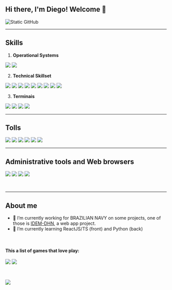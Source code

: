 ## Hi there, I'm Diego! Welcome 👋
<span>    <img src="https://img.shields.io/static/v1?label=Overview&message=diegoferreirapinto&color=f8efd4&style=for-the-badge&logo=GitHub" alt="Static GitHub">
</span>

<!-- [MY GIT STATS] 
<div style="display: flex; justify-content: center">
    <img src="https://github-readme-stats.vercel.app/api?username=diegoferreirapinto&theme=blue-green">
</div>
-->

<!-- Status de Commit -->
<!-- <img align='right' src="https://github-readme-stats.vercel.app/api?username=diegoferreirapinto&theme=blue-green"> -->

<!-- <img align='right' src="https://github-readme-stats.vercel.app/api?username=diegoferreirapinto&show_icons=true&title_color=783c00&text_color=af552e&icon_color=783c00&bg_color=f8efd4&cache_seconds=2300" alt="ilustração do status do github"> -->


<!-- 
  Git Stats
<hr>
-->
<hr>

## **Skills**
1. **Operational Systems**

<span> <img src="https://img.shields.io/badge/Ubuntu-E95420?style=for-the-badge&logo=ubuntu&logoColor=white"> <img src="https://img.shields.io/badge/Windows-0078D6?style=for-the-badge&logo=windows&logoColor=white"> </span>

2. **Technical Skillset**

<span> <img src="https://img.shields.io/badge/JavaScript-F7DF1E?style=for-the-badge&logo=javascript&logoColor=black"> <img src="https://img.shields.io/badge/React-20232A?style=for-the-badge&logo=react&logoColor=61DAFB"> <img src="https://img.shields.io/badge/PHP-777BB4?style=for-the-badge&logo=php&logoColor=white"> <img src="https://img.shields.io/badge/Laravel-FF2D20?style=for-the-badge&logo=laravel&logoColor=white"> <img src="https://img.shields.io/badge/Java-ED8B00?style=for-the-badge&logo=openjdk&logoColor=black"> 
<img src="https://img.shields.io/badge/Python-3776AB?style=for-the-badge&logo=python&logoColor=white">
<img src="https://img.shields.io/badge/PostgreSQL-316192?style=for-the-badge&logo=postgresql&logoColor=white"> <img src="https://img.shields.io/badge/MySQL-005C84?style=for-the-badge&logo=mysql&logoColor=white"> <img src="https://img.shields.io/badge/Microsoft_Access-A4373A?style=for-the-badge&logo=microsoft-access&logoColor=white">
</span>

3. **Terminais**

<span> <img src="https://img.shields.io/badge/GIT-E44C30?style=for-the-badge&logo=git&logoColor=white"> <img src="https://img.shields.io/badge/GitLab-330F63?style=for-the-badge&logo=gitlab&logoColor=white"> <img src="https://img.shields.io/badge/GitHub-100000?style=for-the-badge&logo=github&logoColor=white">
<img src="https://img.shields.io/badge/windows%20terminal-4D4D4D?style=for-the-badge&logo=windows%20terminal&logoColor=white">
</span>

<hr>

## **Tolls**

<span>
<img src="https://img.shields.io/badge/Visual_Studio_Code-0078D4?style=for-the-badge&logo=visual%20studio%20code&logoColor=white"> <img src="https://img.shields.io/badge/Eclipse-2C2255?style=for-the-badge&logo=eclipse&logoColor=white"> <img src="https://img.shields.io/badge/apache%20netbeans-1B6AC6?style=for-the-badge&logo=apache%20netbeans%20IDE&logoColor=white"> <img src="https://img.shields.io/badge/PyCharm-FFFFFF.svg?&style=for-the-badge&logo=PyCharm&logoColor=black"> <img src="https://img.shields.io/badge/IntelliJ_IDEA-FFFFFF.svg?style=for-the-badge&logo=intellij-idea&logoColor=black"> <img src="https://img.shields.io/badge/Notepad++-90E59A.svg?style=for-the-badge&logo=notepad%2B%2B&logoColor=black"> </span>

<hr>

## Administrative tools and Web browsers

<span> 
<img src="https://img.shields.io/badge/Microsoft_Office-D83B01?style=for-the-badge&logo=microsoft-office&logoColor=white"> <img src="https://img.shields.io/badge/LibreOffice-18A303?style=for-the-badge&logo=LibreOffice&logoColor=white"> 
<img src="https://img.shields.io/badge/Firefox_Browser-FF7139?style=for-the-badge&logo=Firefox-Browser&logoColor=white"> <img src="https://img.shields.io/badge/Google_chrome-4285F4?style=for-the-badge&logo=Google-chrome&logoColor=white">
</span> 

<p><br></p>

<hr>

## About me

- 🔭 I’m currently working for BRAZILIAN NAVY on some projects, one of those is [IDEM-DHN](https://idem.dhn.mar.mil.br), a web app project.
- 🌱 I’m currently learning ReactJS/TS (front) and Python (back)

<p> <br> </p>

#### This a list of games that love play: 
<p>
  <span>
    <img src="https://img.shields.io/badge/Counter_Strike-000000?style=for-the-badge&logo=counter-strike&logoColor=white"> 
    <img src="https://img.shields.io/badge/Riot_Games-D32936?style=for-the-badge&logo=riot-games&logoColor=white"> 
  </span>
</p>

<p> <br></p>


<img src="https://img.shields.io/badge/Ask%20me-anything-1abc9c.svg">

<!--
**diegoferreirapinto/diegoferreirapinto** is a ✨ _special_ ✨ repository because its `README.md` (this file) appears on your GitHub profile.

Here are some ideas to get you started:

==============>>>>>> BAGDS TO USE ON MD
==============>>>>>> https://dev.to/envoy_/150-badges-for-github-pnk#os


- 🔭 I’m currently working on ...
- 🌱 I’m currently learning ...
- 👯 I’m looking to collaborate on ...
- 🤔 I’m looking for help with ...
- 💬 Ask me about ...
- 📫 How to reach me: ...
- 😄 Pronouns: ...
- ⚡ Fun fact: ...
-->

